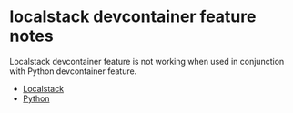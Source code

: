 # localstack devcontainer feature notes

Localstack devcontainer feature is not working when used in conjunction with Python devcontainer feature.

- [Localstack](https://github.com/devcontainers-contrib/features/tree/main/src/localstack)
- [Python](https://github.com/devcontainers/features/tree/main/src/python)
